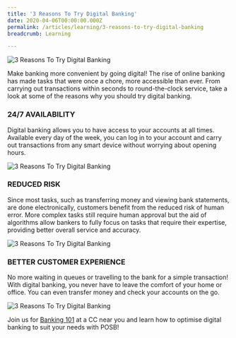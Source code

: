 ```yaml
---
title: '3 Reasons To Try Digital Banking'
date: 2020-04-06T00:00:00.000Z
permalink: /articles/learning/3-reasons-to-try-digital-banking
breadcrumb: Learning

---
```


![3 Reasons To Try Digital Banking](/images/content-articles/learning/3-reasons-to-try-digital-banking-img1.jpg)

Make banking more convenient by going digital! The rise of online banking has made tasks that were once a chore, more accessible than ever. From carrying out transactions within seconds to round-the-clock service, take a look at some of the reasons why you should try digital banking.

### 24/7 AVAILABILITY
Digital banking allows you to have access to your accounts at all times. Available every day of the week, you can log in to your account and carry out transactions from any smart device without worrying about opening hours.

![3 Reasons To Try Digital Banking](/images/content-articles/learning/3-reasons-to-try-digital-banking-img2.jpg)

### REDUCED RISK
Since most tasks, such as transferring money and viewing bank statements, are done electronically, customers benefit from the reduced risk of human error. More complex tasks still require human approval but the aid of algorithms allow bankers to fully focus on tasks that require their expertise, providing better overall service and accuracy. 

![3 Reasons To Try Digital Banking](/images/content-articles/learning/3-reasons-to-try-digital-banking-img3.jpg)

### BETTER CUSTOMER EXPERIENCE
No more waiting in queues or travelling to the bank for a simple transaction! With digital banking, you never have to leave the comfort of your home or office. You can even transfer money and check your accounts on the go.  

![3 Reasons To Try Digital Banking](/images/content-articles/learning/3-reasons-to-try-digital-banking-img4.jpg)

Join us for [Banking 101](../../course-directory/financial-literacy/#ibanking101posb)  at a CC near you and learn how to optimise digital banking to suit your needs with POSB!